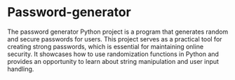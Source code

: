 # Password-generator
The password generator Python project is a program that generates random and secure passwords for users. This project serves as a practical tool for creating strong passwords, which is essential for maintaining online security. It showcases how to use randomization functions in Python and provides an opportunity to learn about string manipulation and user input handling.
